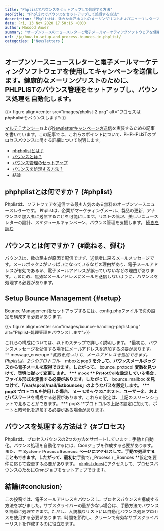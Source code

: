 ```yaml
---
title: "Phplistでバウンスをセットアップして処理する方法" 
seoTitle: "Phplistでバウンスをセットアップして処理する方法" 
description: "Phplistは、強力な自己ホストのメーリングリストおよびニュースレターマネージャーです。これは、企業がニュースレターキャンペーンを送信し、プロセスを簡単に跳ね返すのに役立ちます。" 
date: Fri, 13 Nov 2020 17:50:16 +0000
author: Masood Anwer
summary: "オープンソースのニュースレターと電子メールマーケティングソフトウェアを使用してキャンペーンを送信します。健康的なメーリングリストのために、PHLPLISTのバウンス管理をセットアップし、バウンス処理を自動化します。" 
url: /ja/how-to-setup-and-process-bounces-in-phplist/
categories: ['Newsletters']
---
```


## オープンソースニュースレターと電子メールマーケティングソフトウェアを使用してキャンペーンを送信します。健康的なメーリングリストのために、PHLPLISTのバウンス管理をセットアップし、バウンス処理を自動化します。

{{< figure align=center src="images/phplist-2.png" alt="プロセスはphphplistをバウンスします">}}

[マルチテナンシー][1]および[Newsletterキャンペーンの送信][2]を実装するための記事を書いています。この記事では、これらのポイントについて、PHPHPLISTのプロセスバウンスに関する詳細について説明します。
  * [phphplistとは？][3]
  * [バウンスとは？][4]
  * [バウンス管理のセットアップ][5]
  * [バウンスを処理する方法？][6]
  * [結論][7]

## phphplistとは何ですか？ {#phplist}
Phplistは、ソフトウェアを送信する最も人気のある無料のオープンソースニュースレターです。 Phplistは、企業がマーケティングメール、製品の更新、アナウンスを加入者に送信することを可能にします。リストの管理、美しいニュースレターの設計、スケジュールキャンペーン、バウンス管理を支援します。 [続きを読む][8]

## バウンスとは何ですか？ {#跳ねる、弾む}
バウンスは、数の理由が原因で配信できず、送信者に戻るメールメッセージです。メールボックスがいっぱいになっているなどの理由があり、電子メールアドレスが有効であるか、電子メールアドレスが誤っていないなどの理由があります。このため、無効なメールアドレスにメールを送信しないように、バウンスを処理する必要があります。

## Setup Bounce Management {#setup}
Bounce Managementをセットアップするには、config.phpファイルで次の設定を構成する必要があります。

{{< figure align=center src="images/bounce-handling-phplist.png" alt="Phplist-処理管理をバウンスします">}}

これらの構成については、以下のステップで詳しく説明します。
  *最初に、バウンスメッセージを受信する場所にメールアドレスを追加する必要があります。 ** message_envelope **変数を見つけて、メールアドレスを追加できます。
  *Phplistは、2つのプロトコル、** mboxとpop3 **を介して、バウンスメールボックスから電子メールを取得できます。したがって、** bounce_protocol **変数を見つけて、環境に従って変更します。
  *** mbox ** PrototColを設定している場合、ファイル形式を定義する必要があります。したがって、** bounce_mailbox **を見つけて、「/var/spool/mail/listbounces」のようなパスを設定します。
  *** pop3 **プロトコルを使用した場合、メールボックスに**ホスト、ユーザー名、およびパスワード**を構成する必要があります。これらの設定は、上記のスリーンショットで見ることができます。
  *** pop3 **プロトコルの上記の設定に加えて、ポートと暗号化を追加する必要がある場合があります。

## バウンスを処理する方法は？ {#プロセス}
Phplistは、プロセスバウンスの2つの方法をサポートしています：手動と自動化。バウンス処理を自動化するには、Cronジョブを作成する必要があります。また、** System> Process Bounces **ページにアクセスして、手動で処理することもできます。したがって、最初に**手動で\ _Process \ _Bounces **設定を要件に応じて変更する必要があります。 [phplist docs][9]にアクセスして、プロセスバウンスのためにCronジョブをセットアップできます。

## 結論{#conclusion}
この投稿では、電子メールアドレスをバウンスし、プロセスバウンスを構成する方法を学びました。サブスクライバーの量が少ない場合は、手動方法でバウンスを簡単に処理できます。ただし、大規模なリストには自動化バウンス処理プロセスを使用する必要があります。時間を節約し、クリーンで有効なサブスクライバーリストを作成するのに役立ちます。

  
[1]: https://blog.containerize.com/newsletter/how-to-implement-multi-tenancy-in-phplist/
[2]: https://blog.containerize.com/newsletter/how-to-create-and-send-newsletter-using-phplist/
[3]: #phplist
[4]: #bounce
[5]: #setup
[6]: #process
[7]: #conclusion
[8]: https://products.containerize.com/newsletter/phplist
[9]: https://www.phplist.org/manual/books/phplist-manual/page/setting-up-your-cron
